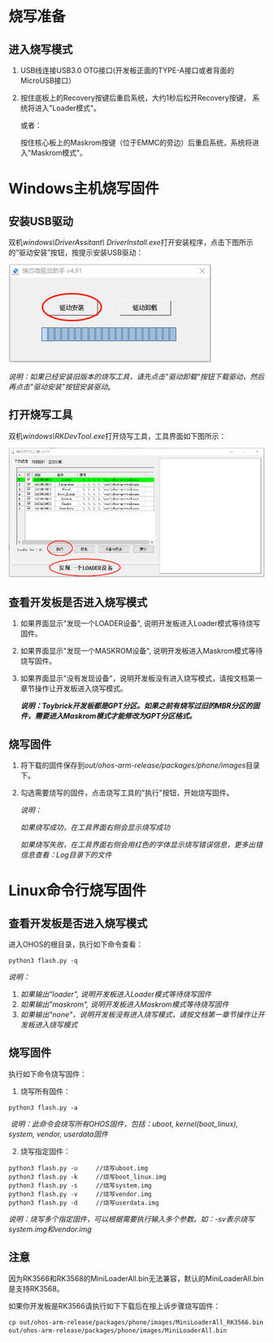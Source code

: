 # 烧写准备

## 进入烧写模式

1. USB线连接USB3.0 OTG接口(开发板正面的TYPE-A接口或者背面的MicroUSB接口）

2. 按住底板上的Recovery按键后重启系统，大约1秒后松开Recovery按键， 系统将进入"Loader模式"。

   或者：

   按住核心板上的Maskrom按键（位于EMMC的旁边）后重启系统，系统将进入"Maskrom模式"。

# Windows主机烧写固件

## 安装USB驱动

双机*windows\DriverAssitant\ DriverInstall.exe*打开安装程序，点击下图所示的“驱动安装”按钮，按提示安装USB驱动：

![](./pictures/DriverInstall.png)

*说明：如果已经安装旧版本的烧写工具，请先点击"驱动卸载"按钮下载驱动，然后再点击"驱动安装"按钮安装驱动*。

## 打开烧写工具

双机*windows\RKDevTool.exe*打开烧写工具，工具界面如下图所示：

![](pictures/FlashTool.png)

## 查看开发板是否进入烧写模式

1. 如果界面显示"发现一个LOADER设备", 说明开发板进入Loader模式等待烧写固件。

2. 如果界面显示"发现一个MASKROM设备", 说明开发板进入Maskrom模式等待烧写固件。

3. 如果界面显示"没有发现设备"，说明开发板没有进入烧写模式，请按文档第一章节操作让开发板进入烧写模式。

   ***说明：Toybrick开发板都是GPT分区。如果之前有烧写过旧的MBR分区的固件，需要进入Maskrom模式才能修改为GPT分区格式。***

## 烧写固件

1. 将下载的固件保存到*out/ohos-arm-release/packages/phone/images*目录下。

2. 勾选需要烧写的固件，点击烧写工具的"执行"按钮，开始烧写固件。

   *说明：*
   
    *如果烧写成功，在工具界面右侧会显示烧写成功*
   
   *如果烧写失败，在工具界面右侧会用红色的字体显示烧写错误信息，更多出错信息查看：Log目录下的文件*



# Linux命令行烧写固件

## 查看开发板是否进入烧写模式

进入OHOS的根目录，执行如下命令查看：

```
python3 flash.py -q
```

*说明：*

1. *如果输出"loader", 说明开发板进入Loader模式等待烧写固件*
2. *如果输出"maskrom", 说明开发板进入Maskrom模式等待烧写固件*
3. *如果输出"none"，说明开发板没有进入烧写模式，请按文档第一章节操作让开发板进入烧写模式*

## 烧写固件

执行如下命令烧写固件：

1. 烧写所有固件：

```
python3 flash.py -a
```

​      *说明：此命令会烧写所有OHOS固件，包括：uboot, kernel(boot_linux), system, vendor, userdata固件*

2. 烧写指定固件：

```
python3 flash.py -u     //烧写uboot.img
python3 flash.py -k     //烧写boot_linux.img
python3 flash.py -s     //烧写system.img
python3 flash.py -v     //烧写vendor.img
python3 flash.py -d     //烧写userdata.img
```

*说明：烧写多个指定固件，可以根据需要执行输入多个参数。如：-sv表示烧写system.img和vendor.img*

## 注意

因为RK3566和RK3568的MiniLoaderAll.bin无法兼容，默认的MiniLoaderAll.bin是支持RK3568。

如果你开发板是RK3566请执行如下下载后在按上诉步骤烧写固件：

```
cp out/ohos-arm-release/packages/phone/images/MiniLoaderAll_RK3566.bin out/ohos-arm-release/packages/phone/images/MiniLoaderAll.bin 
```

